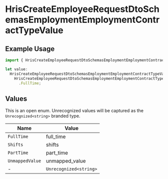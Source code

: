 # HrisCreateEmployeeRequestDtoSchemasEmploymentEmploymentContractTypeValue

## Example Usage

```typescript
import { HrisCreateEmployeeRequestDtoSchemasEmploymentEmploymentContractTypeValue } from "@stackone/stackone-client-ts/sdk/models/shared";

let value:
  HrisCreateEmployeeRequestDtoSchemasEmploymentEmploymentContractTypeValue =
    HrisCreateEmployeeRequestDtoSchemasEmploymentEmploymentContractTypeValue
      .FullTime;
```

## Values

This is an open enum. Unrecognized values will be captured as the `Unrecognized<string>` branded type.

| Name                   | Value                  |
| ---------------------- | ---------------------- |
| `FullTime`             | full_time              |
| `Shifts`               | shifts                 |
| `PartTime`             | part_time              |
| `UnmappedValue`        | unmapped_value         |
| -                      | `Unrecognized<string>` |